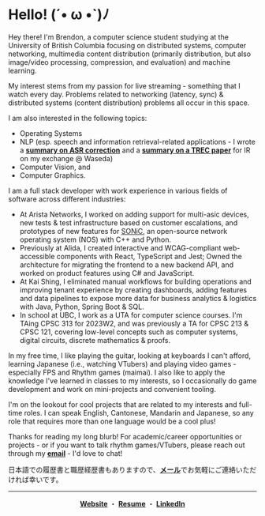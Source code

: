<h1 color="white"> Hello! (´• ω •`)ﾉ </h1>

Hey there! I'm Brendon, a computer science student studying at the University of British Columbia focusing on distributed systems, computer networking, multimedia content distribution (primarily distribution, but also image/video processing, compression, and evaluation) and machine learning. 

My interest stems from my passion for live streaming - something that I watch every day. Problems related to networking (latency, sync) & distributed systems (content distribution) problems all occur in this space.

I am also interested in the following topics:
* Operating Systems
* NLP (esp. speech and information retrieval-related applications - I wrote a [**summary on ASR correction**](https://docs.google.com/presentation/d/1iPgyrDBmj3awBQ9RytPWcZsDSxXprcXKRqxp7omErec/edit?usp=sharing) and a [**summary on a TREC paper**](https://docs.google.com/presentation/d/1jR_41FI9ZrhCdlEDEIohjRUwaW2J_JcsCoGeQn1oD7s/edit?usp=sharing) for IR on my exchange @ Waseda)
* Computer Vision, and
* Computer Graphics.

I am a full stack developer with work experience in various fields of software across different industries:

* At Arista Networks, I worked on adding support for multi-asic devices, new tests & test infrastructure based on customer escalations, and prototypes of new features for [SONiC]([url](https://github.com/sonic-net/SONiC)), an open-source network operating system (NOS) with C++ and Python.
* Previously at Alida, I created interactive and WCAG-compliant web-accessible components with React, TypeScript and Jest; Owned the architecture for migrating the frontend to a new backend API, and worked on product features using C# and JavaScript.
* At Kai Shing, I eliminated manual workflows for building operations and improving tenant experience by creating dashboards, adding features and data pipelines to expose more data for business analytics & logistics with Java, Python, Spring Boot & SQL.
* In school at UBC, I work as a UTA for computer science courses. I'm TAing CPSC 313 for 2023W2, and was previously a TA for CPSC 213 & CPSC 121, covering low-level concepts such as computer systems, digital circuits, discrete mathematics & proofs. 

In my free time, I like playing the guitar, looking at keyboards I can't afford, learning Japanese (i.e., watching VTubers) and playing video games - especially FPS and Rhythm games (maimai). I also like to apply the knowledge I've learned in classes to my interests, so I occasionally do game development and work on mini-projects and convenient tooling.  

I'm on the lookout for cool projects that are related to my interests and full-time roles. I can speak English, Cantonese, Mandarin and Japanese, so any role that requires more than one language would be a cool plus!

Thanks for reading my long blurb! For academic/career opportunities or projects - or if you want to talk rhythm games/VTubers, please reach out through my [**email**](mailto:contact@brendontsim.com) - I'd love to chat!

日本語での履歴書と職歴経歴書もありますので、[**メール**](mailto:contact@brendontsim.com)でお気軽にご連絡いただければ幸いです。

--------
<div align="center">
  <a target="_blank" href="https://brendontsim.com/"><b>Website</b></a>
  ・
  <a target="_blank" href="https://brendontsim.com/files/resume.pdf"><b>Resume</b></a>
  ・
  <a target="_blank" href="https://www.linkedin.com/in/brendontsim/"><b>LinkedIn</b></a>
</div>
